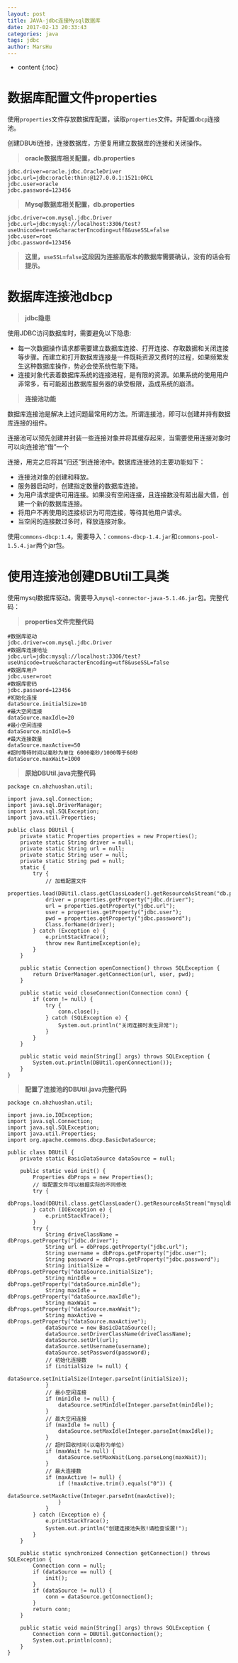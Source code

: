 ```yaml
---
layout: post
title: JAVA-jdbc连接Mysql数据库
date: 2017-02-13 20:33:43
categories: java
tags: jdbc
author: MarsHu
---
```


* content
{:toc}

# 数据库配置文件properties #
使用`properties`文件存放数据库配置，读取`properties`文件。并配置`dbcp`连接池。

创建DBUtil连接，连接数据库，方便复用建立数据库的连接和关闭操作。

> **oracle数据库相关配置，db.properties**

	jdbc.driver=oracle.jdbc.OracleDriver
	jdbc.url=jdbc:oracle:thin:@127.0.0.1:1521:ORCL
	jdbc.user=oracle
	jdbc.password=123456

> **Mysql数据库相关配置，db.properties**

	jdbc.driver=com.mysql.jdbc.Driver
	jdbc.url=jdbc:mysql://localhost:3306/test?useUnicode=true&characterEncoding=utf8&useSSL=false
	jdbc.user=root
	jdbc.password=123456


> **这里，`useSSL=false`这段因为连接高版本的数据库需要确认，没有的话会有提示。**






# 数据库连接池dbcp #
> **jdbc隐患**

使用JDBC访问数据库时，需要避免以下隐患:

 - 每一次数据操作请求都需要建立数据库连接、打开连接、存取数据和关闭连接等步骤。而建立和打开数据库连接是一件既耗资源又费时的过程，如果频繁发生这种数据库操作，势必会使系统性能下降。
 - 连接对象代表着数据库系统的连接进程，是有限的资源。如果系统的使用用户非常多，有可能超出数据库服务器的承受极限，造成系统的崩溃。

> **连接池功能**

数据库连接池是解决上述问题最常用的方法。所谓连接池，即可以创建并持有数据库连接的组件。

连接池可以预先创建并封装一些连接对象并将其缓存起来，当需要使用连接对象时可以向连接池“借”一个

连接，用完之后将其“归还”到连接池中。数据库连接池的主要功能如下：

 - 连接池对象的创建和释放。
 - 服务器启动时，创建指定数量的数据库连接。
 - 为用户请求提供可用连接。如果没有空闲连接，且连接数没有超出最大值，创建一个新的数据库连接。
 - 将用户不再使用的连接标识为可用连接，等待其他用户请求。
 - 当空闲的连接数过多时，释放连接对象。

使用`commons-dbcp:1.4`，需要导入：`commons-dbcp-1.4.jar`和`commons-pool-1.5.4.jar`两个jar包。


# 使用连接池创建DBUtil工具类 #
使用mysql数据库驱动。需要导入`mysql-connector-java-5.1.46.jar`包。完整代码：

> **properties文件完整代码**

	#数据库驱动
	jdbc.driver=com.mysql.jdbc.Driver
	#数据库连接地址
	jdbc.url=jdbc:mysql://localhost:3306/test?useUnicode=true&characterEncoding=utf8&useSSL=false
	#数据库用户
	jdbc.user=root
	#数据库密码
	jdbc.password=123456
	#初始化连接
	dataSource.initialSize=10
	#最大空闲连接
	dataSource.maxIdle=20
	#最小空闲连接
	dataSource.minIdle=5
	#最大连接数量 
	dataSource.maxActive=50
	#超时等待时间以毫秒为单位 6000毫秒/1000等于60秒
	dataSource.maxWait=1000

> **原始DBUtil.java完整代码**

	package cn.ahzhuoshan.util;

	import java.sql.Connection;
	import java.sql.DriverManager;
	import java.sql.SQLException;
	import java.util.Properties;

	public class DBUtil {
		private static Properties properties = new Properties();
		private static String driver = null;
		private static String url = null;
		private static String user = null;
		private static String pwd = null;
		static {
			try {
				// 加载配置文件
				properties.load(DBUtil.class.getClassLoader().getResourceAsStream("db.properties"));
				driver = properties.getProperty("jdbc.driver");
				url = properties.getProperty("jdbc.url");
				user = properties.getProperty("jdbc.user");
				pwd = properties.getProperty("jdbc.password");
				Class.forName(driver);
			} catch (Exception e) {
				e.printStackTrace();
				throw new RuntimeException(e);
			}
		}

		public static Connection openConnection() throws SQLException {
			return DriverManager.getConnection(url, user, pwd);
		}

		public static void closeConnection(Connection conn) {
			if (conn != null) {
				try {
					conn.close();
				} catch (SQLException e) {
					System.out.println("关闭连接时发生异常");
				}
			}
		}
	
		public static void main(String[] args) throws SQLException {
			System.out.println(DBUtil.openConnection());
		}
	}

> **配置了连接池的DBUtil.java完整代码**

	package cn.ahzhuoshan.util;

	import java.io.IOException;
	import java.sql.Connection;
	import java.sql.SQLException;
	import java.util.Properties;
	import org.apache.commons.dbcp.BasicDataSource;

	public class DBUtil {
		private static BasicDataSource dataSource = null;

		public static void init() {
			Properties dbProps = new Properties();
			// 取配置文件可以根据实际的不同修改
			try {
				dbProps.load(DBUtil.class.getClassLoader().getResourceAsStream("mysqldb.properties"));
			} catch (IOException e) {
				e.printStackTrace();
			}
			try {
				String driveClassName = dbProps.getProperty("jdbc.driver");
				String url = dbProps.getProperty("jdbc.url");
				String username = dbProps.getProperty("jdbc.user");
				String password = dbProps.getProperty("jdbc.password");
				String initialSize = dbProps.getProperty("dataSource.initialSize");
				String minIdle = dbProps.getProperty("dataSource.minIdle");
				String maxIdle = dbProps.getProperty("dataSource.maxIdle");
				String maxWait = dbProps.getProperty("dataSource.maxWait");
				String maxActive = dbProps.getProperty("dataSource.maxActive");
				dataSource = new BasicDataSource();
				dataSource.setDriverClassName(driveClassName);
				dataSource.setUrl(url);
				dataSource.setUsername(username);
				dataSource.setPassword(password);
				// 初始化连接数
				if (initialSize != null) {
					dataSource.setInitialSize(Integer.parseInt(initialSize));
				}
				// 最小空闲连接
				if (minIdle != null) {
					dataSource.setMinIdle(Integer.parseInt(minIdle));
				}
				// 最大空闲连接
				if (maxIdle != null) {
					dataSource.setMaxIdle(Integer.parseInt(maxIdle));
				}
				// 超时回收时间(以毫秒为单位)
				if (maxWait != null) {
					dataSource.setMaxWait(Long.parseLong(maxWait));
				}
				// 最大连接数
				if (maxActive != null) {
					if (!maxActive.trim().equals("0")) {
						dataSource.setMaxActive(Integer.parseInt(maxActive));
					}
				}
			} catch (Exception e) {
				e.printStackTrace();
				System.out.println("创建连接池失败!请检查设置!");
			}
		}

		public static synchronized Connection getConnection() throws SQLException {
			Connection conn = null;
			if (dataSource == null) {
				init();
			}
			if (dataSource != null) {
				conn = dataSource.getConnection();
			}
			return conn;
		}

		public static void main(String[] args) throws SQLException {
			Connection conn = DBUtil.getConnection();
			System.out.println(conn);
		}
	}